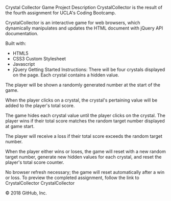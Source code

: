 Crystal Collector Game
Project Description
CrystalCollector is the result of the fourth assignment for UCLA's Coding Bootcamp.

CrystalCollector is an interactive game for web browsers, which dynamically manipulates and updates the HTML document with jQuery API documentation.

Built with:
* HTML5
* CSS3 Custom Stylesheet
* Javascript
* jQuery
Getting Started
Instructions:
There will be four crystals displayed on the page. Each crystal contains a hidden value.

The player will be shown a randomly generated number at the start of the game.

When the player clicks on a crystal, the crystal's pertaining value will be added to the player's total score.

The game hides each crystal value until the player clicks on the crystal.
The player wins if their total score matches the random target number displayed at game start.

The player will receive a loss if their total score exceeds the random target number.

When the player either wins or loses, the game will reset with a new random target number, generate new hidden values for each crystal, and reset the player's total score counter.

No browser refresh necessary; the game will reset automatically after a win or loss.
To preview the completed assignment, follow the link to CrystalCollector
CrystalCollector

© 2018 GitHub, Inc.
